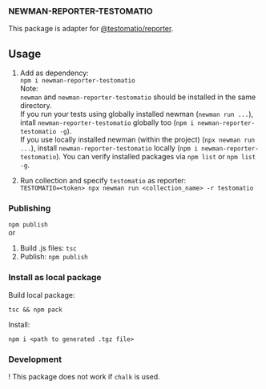 ### NEWMAN-REPORTER-TESTOMATIO

This package is adapter for [@testomatio/reporter](https://github.com/testomatio/reporter).

## Usage

1. Add as dependency:
   \
   `npm i newman-reporter-testomatio`
   \
   Note:
   \
   `newman` and `newman-reporter-testomatio` should be installed in the same directory.
   \
   If you run your tests using globally installed newman (`newman run ...`), intall `newman-reporter-testomatio` globally too (`npm i newman-reporter-testomatio -g`).
   \
   If you use locally installed newman (within the project) (`npx newman run ...`), install `newman-reporter-testomatio` locally (`npm i newman-reporter-testomatio`).
   You can verify installed packages via `npm list` or `npm list -g`.

2. Run collection and specify `testomatio` as reporter:
   \
   `TESTOMATIO=<token> npx newman run <collection_name> -r testomatio`

### Publishing

`npm publish`
\
or

1. Build .js files: `tsc`
2. Publish: `npm publish`

### Install as local package

Build local package:

`tsc && npm pack`

Install:

`npm i <path to generated .tgz file>`

### Development

! This package does not work if `chalk` is used.
